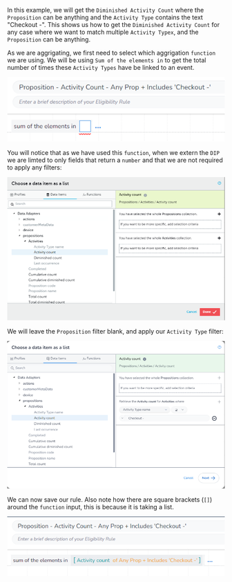 In this example, we will get the `Diminished Activity Count` where the `Proposition` can be anything and the `Activity Type` contains the text "Checkout -". This shows us how to get the `Diminished Activity Count` for any case where we want to match multiple `Activity Typex`, and the `Proposition` can be anything.

As we are aggrigating, we first need to select which aggrigation `function` we are using. We will be using `Sum of the elements in` to get the total number of times these `Activity Types` have be linked to an event.

![](interest-diminished_activity_count-multiple_activities-all_propositions-1.png)

You will notice that as we have used this `function`, when we extern the `DIP` we are limted to only fields that return a `number` and that we are not required to apply any filters:

![](interest-diminished_activity_count-multiple_activities-all_propositions-2.png)

We will leave the `Proposition` filter blank, and apply our `Activity Type` filter:

![](interest-diminished_activity_count-multiple_activities-all_propositions-3.png)

We can now save our rule. Also note how there are square brackets (`[]`) around the `function` input, this is because it is taking a list.

![](interest-diminished_activity_count-multiple_activities-all_propositions-4.png)

